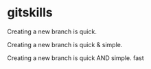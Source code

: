 # gitskills
Creating a new branch is quick.

Creating a new branch is quick & simple.

Creating a new branch is quick AND simple.
fast 
